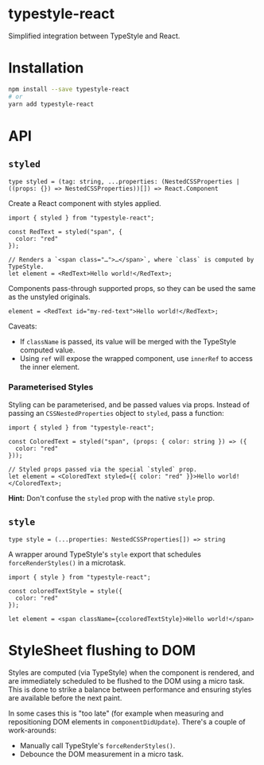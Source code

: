 # typestyle-react

Simplified integration between TypeStyle and React.

# Installation

```sh
npm install --save typestyle-react
# or
yarn add typestyle-react
```

# API

## `styled`

```tsx
type styled = (tag: string, ...properties: (NestedCSSProperties | ((props: {}) => NestedCSSProperties))[]) => React.Component
```

Create a React component with styles applied.

```tsx
import { styled } from "typestyle-react";

const RedText = styled("span", {
  color: "red"
});

// Renders a `<span class="…">…</span>`, where `class` is computed by TypeStyle.
let element = <RedText>Hello world!</RedText>;
```

Components pass-through supported props, so they can be used the same as the
unstyled originals.

```tsx
element = <RedText id="my-red-text">Hello world!</RedText>;
```

Caveats:

* If `className` is passed, its value will be merged with the TypeStyle computed
  value.
* Using `ref` will expose the wrapped component, use `innerRef` to access the
  inner element.
  
### Parameterised Styles

Styling can be parameterised, and be passed values via props. Instead of passing
an `CSSNestedProperties` object to `styled`, pass a function:

```tsx
import { styled } from "typestyle-react";

const ColoredText = styled("span", (props: { color: string }) => ({
  color: "red"
}));

// Styled props passed via the special `styled` prop.
let element = <ColoredText styled={{ color: "red" }}>Hello world!</ColoredText>;
```

**Hint:** Don't confuse the `styled` prop with the native `style` prop.

## `style`

```tsx
type style = (...properties: NestedCSSProperties[]) => string
```

A wrapper around TypeStyle's `style` export that schedules `forceRenderStyles()` in a microtask.

```tsx
import { style } from "typestyle-react";

const coloredTextStyle = style({
  color: "red"
});

let element = <span className={ccoloredTextStyle}>Hello world!</span>
```

# StyleSheet flushing to DOM

Styles are computed (via TypeStyle) when the component is rendered, and are
immediately scheduled to be flushed to the DOM using a micro task. This is done
to strike a balance between performance and ensuring styles are available before
the next paint.

In some cases this is "too late" (for example when measuring and repositioning
DOM elements in `componentDidUpdate`). There's a couple of work-arounds:

* Manually call TypeStyle's `forceRenderStyles()`.
* Debounce the DOM measurement in a micro task.

